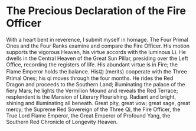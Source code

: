 # The Precious Declaration of the Fire Officer

With a heart bent in reverence, I submit myself in homage. The Four Primal Ones and the Four Ranks examine and compare the Fire Officer. His motion supports the vigorous Heaven, his virtue accords with the luminous Li. He dwells in the Central Heaven of the Great Sun Pillar, presiding over the Left Office, recording the registers of life. His abundant virtue is in Fire; the Flame Emperor holds the balance. His功 (merits) cooperate with the Three Primal Ones; his qi moves through the four months. He rides the Red Dragon and proceeds to the Southern Land; illuminating the palace of the fiery Mars; he lights the Vermilion Mound and reveals the Red Terrace; resplendent is the Mansion of Literary Flourishing. Radiant and bright, shining and illuminating all beneath. Great pity, great vow; great sage, great mercy; the Supreme Red Sovereign of the Three Qi, the Fire Officer, the True Lord Flame Emperor, the Great Emperor of Profound Yang, the Southern Red Chronicle of Longevity Heaven.
